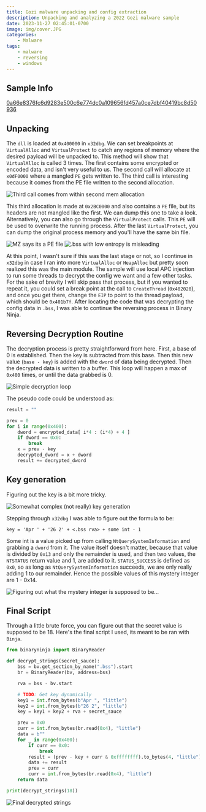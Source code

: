 ```yaml
---
title: Gozi malware unpacking and config extraction
description: Unpacking and analyzing a 2022 Gozi malware sample
date: 2023-11-27 02:45:01-0700
image: img/cover.JPG
categories:
    - Malware
tags:
    - malware
    - reversing
    - windows
---
```


## Sample Info

[0a66e8376fc6d9283e500c6e774dc0a109656fd457a0ce7dbf40419bc8d50936](https://bazaar.abuse.ch/sample/0a66e8376fc6d9283e500c6e774dc0a109656fd457a0ce7dbf40419bc8d50936/)

## Unpacking

The `dll` is loaded at `0x400000` in `x32dbg`.
We can set breakpoints at `VirtualAlloc` and `VirtualProtect` to catch any regions of memory where the desired payload will be unpacked to.
This method will show that `VirtualAlloc` is called 3 times.
The first contains some encrypted or encoded data, and isn't very useful to us.
The second call will allocate at `x0dF0000` where a mangled `PE` gets written to.
The third call is interesting because it comes from the PE file written to the second allocation.

![Third call comes from within second mem allocation](img/1.png)

This third allocation is made at `0x2BC0000` and also contains a `PE` file, but its headers are not mangled like the first.
We can dump this one to take a look.
Alternatively, you can also go through the `VirtualProtect` calls.
This `PE` will be used to overwrite the running process.
After the last `VirtualProtect`, you can dump the original process memory and you'll have the same bin file.

![MZ says its a PE file](img/2.png) ![`.bss` with low entropy is misleading](img/3.png)

At this point, I wasn't sure if this was the last stage or not, so I continue in `x32dbg` in case I ran into more `VirtualAlloc` or `HeapAlloc` but pretty soon realized this was the main module.
The sample will use local APC injection to run some threads to decrypt the config we want and a few other tasks.
For the sake of brevity I will skip pass that process, but if you wanted to repeat it, you could set a break point at the call to `CreateThread` (`0x402020`), and once you get there, change the `EIP` to point to the thread payload, which should be `0x401b7f`.
After locating the code that was decrypting the config data in `.bss`, I was able to continue the reversing process in Binary Ninja.

## Reversing Decryption Routine

The decryption process is pretty straightforward from here.
First, a base of 0 is established.
Then the key is subtracted from this base.
Then this new value (`base - key`) is added with the `dword` of data being decrypted.
Then the decrypted data is written to a buffer.
This loop will happen a max of `0x400` times, or until the data grabbed is 0.

![Simple decryption loop](img/6.png)

The pseudo code could be understood as:


```python
result = ""

prev = 0
for i in range(0x400):
    dword = encrypted_data[ i*4 : (i*4) + 4 ]
    if dword == 0x0:
        break
    x = prev - key
    decrypted_dword = x + dword
    result += decrypted_dword
```

## Key generation

Figuring out the key is a bit more tricky.

![Somewhat complex (not really) key generation](img/4.png)

Stepping through `x32dbg` I was able to figure out the formula to be:
```
key = 'Apr ' + '26 2' + <.bss rva> + some int - 1
```
Some int is a value picked up from calling `NtQuerySystemInformation` and grabbing a `dword` from it.
The value itself doesn't matter, because that value is divided by `0x13` and only the remainder is used, and then two values, the `NTSTATUS` return value and 1, are added to it.
`STATUS_SUCCESS` is defined as `0x0`, so as long as `NtQuerySystemInformation` succeeds, we are only really adding 1 to our remainder.
Hence the possible values of this mystery integer are 1 - 0x14.

![Figuring out what the mystery integer is supposed to be...](img/7.png)

## Final Script

Through a little brute force, you can figure out that the secret value is supposed to be 18.
Here's the final script I used, its meant to be ran with `Binja`.

```python
from binaryninja import BinaryReader

def decrypt_strings(secret_sauce):
    bss = bv.get_section_by_name(".bss").start
    br = BinaryReader(bv, address=bss)

    rva = bss - bv.start

    # TODO: Get key dynamically
    key1 = int.from_bytes(b"Apr ", "little")
    key2 = int.from_bytes(b"26 2", "little")
    key = key1 + key2 + rva + secret_sauce

    prev = 0x0
    curr = int.from_bytes(br.read(0x4), "little")
    data = b""
    for _ in range(0x400):
        if curr == 0x0:
            break
        result = (prev - key + curr & 0xffffffff).to_bytes(4, "little")
        data += result
        prev = curr
        curr = int.from_bytes(br.read(0x4), "little")
    return data

print(decrypt_strings(18))
```

![Final decrypted strings](img/8.PNG)